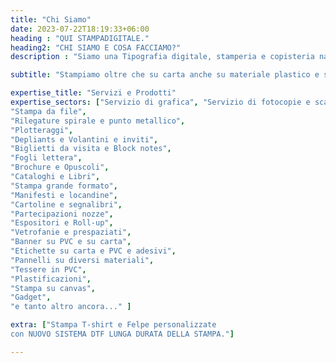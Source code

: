 ```yaml
---
title: "Chi Siamo"
date: 2023-07-22T18:19:33+06:00
heading : "QUI STAMPADIGITALE."
heading2: "CHI SIAMO E COSA FACCIAMO?"
description : "Siamo una Tipografia digitale, stamperia e copisteria nata nel 2018 con più di 30 di esperienza nel settore grafico. Siamo nati per offrire ad aziende e a clienti privati un servizio a 360°. Investiamo ogni anno in attrezzature sempre più moderne per offrirvi standard qualitativi sempre più alti."

subtitle: "Stampiamo oltre che su carta anche su materiale plastico e su tessuto. Trattiamo inoltre anche il segmento vetrofanie o similari. Ormai da quando siamo presenti sul mercato abbiamo realizzato innumerevoli installazioni di allestimenti sia di interni che di esterni… vetrofanie, adesivi applicati a muro, loghi a rilievo sulle pareti, vi invitiamo di dare un’occhiata alla nostra gallery. Stampiamo su T-shirt e felpe o abbigliamento con nostra o vostra fornitura delle stesse in stampa diretta o con nuovo sistema di stampa DTF che garantisce una durata maggiore della stampa. Di seguito un piccolo elenco per illustrarvi solo qualche servizio e prodotto che trattiamo, anche se quello che offriamo è ben più ampio."

expertise_title: "Servizi e Prodotti"
expertise_sectors: ["Servizio di grafica", "Servizio di fotocopie e scansioni",
"Stampa da file",
"Rilegature spirale e punto metallico",
"Plotteraggi",
"Depliants e Volantini e inviti",
"Biglietti da visita e Block notes",
"Fogli lettera",
"Brochure e Opuscoli",
"Cataloghi e Libri",
"Stampa grande formato",
"Manifesti e locandine",
"Cartoline e segnalibri",
"Partecipazioni nozze",
"Espositori e Roll-up",
"Vetrofanie e prespaziati",
"Banner su PVC e su carta",
"Etichette su carta e PVC e adesivi",
"Pannelli su diversi materiali", 
"Tessere in PVC",
"Plastificazioni", 
"Stampa su canvas",
"Gadget",
"e tanto altro ancora..." ]

extra: ["Stampa T-shirt e Felpe personalizzate
con NUOVO SISTEMA DTF LUNGA DURATA DELLA STAMPA."]

---
```


